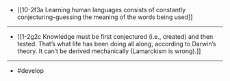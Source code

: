 - [[10-2f3a Learning human languages consists of constantly conjecturing-guessing the meaning of the words being used]]
---
- [[1-2g2c Knowledge must be first conjectured (i.e., created) and then tested. That’s what life has been doing all along, according to Darwin’s theory. It can’t be derived mechanically (Lamarckism is wrong).]]
---
- #develop
